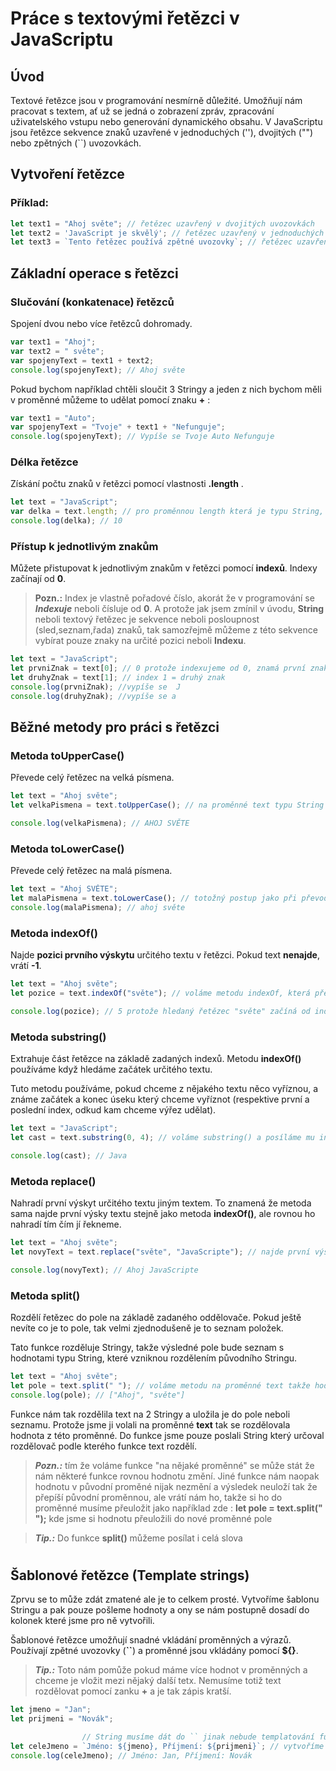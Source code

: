 # Práce s textovými řetězci v JavaScriptu

## Úvod

Textové řetězce jsou v programování nesmírně důležité. Umožňují nám pracovat s textem, ať už se jedná o zobrazení zpráv, zpracování uživatelského vstupu nebo generování dynamického obsahu. V JavaScriptu jsou řetězce sekvence znaků uzavřené v jednoduchých (''), dvojitých ("") nebo zpětných (``) uvozovkách.

## Vytvoření řetězce

### Příklad:
```javascript
let text1 = "Ahoj světe"; // řetězec uzavřený v dvojitých uvozovkách
let text2 = 'JavaScript je skvělý'; // řetězec uzavřený v jednoduchých uvozovkách
let text3 = `Tento řetězec používá zpětné uvozovky`; // řetězec uzavřený v zpětných uvozovkách
```

## Základní operace s řetězci

### Slučování (konkatenace) řetězců
Spojení dvou nebo více řetězců dohromady.
```javascript
var text1 = "Ahoj";
var text2 = " světe";
var spojenyText = text1 + text2;
console.log(spojenyText); // Ahoj světe
```
Pokud bychom například chtěli sloučit 3 Stringy a jeden z nich bychom měli v proměnné můžeme to udělat pomocí znaku **+** :
```javascript
var text1 = "Auto";
var spojenyText = "Tvoje" + text1 + "Nefunguje";
console.log(spojenyText); // Vypíše se Tvoje Auto Nefunguje
```

### Délka řetězce
Získání počtu znaků v řetězci pomocí vlastnosti **.length** .

```javascript
let text = "JavaScript";
var delka = text.length; // pro proměnnou length která je typu String, zavoláme vlastnost length
console.log(delka); // 10
```

### Přístup k jednotlivým znakům
Můžete přistupovat k jednotlivým znakům v řetězci pomocí **indexů**. Indexy začínají od **0**.
>**Pozn.:** Index je vlastně pořadové číslo, akorát že v programování se ***Indexuje*** neboli čísluje od **0**. A protože jak jsem zmínil v úvodu, **String** neboli textový řetězec je sekvence neboli posloupnost (sled,seznam,řada) znaků, tak samozřejmě můžeme z této sekvence vybírat pouze znaky na určité pozici neboli **Indexu**.

```javascript
let text = "JavaScript";
let prvniZnak = text[0]; // 0 protože indexujeme od 0, znamá první znak
let druhyZnak = text[1]; // index 1 = druhý znak
console.log(prvniZnak); //vypíše se  J
console.log(druhyZnak); //vypíše se a
```

## Běžné metody pro práci s řetězci

### Metoda toUpperCase()
Převede celý řetězec na velká písmena.

```javascript
let text = "Ahoj světe";
let velkaPismena = text.toUpperCase(); // na proměnné text typu String zavoláme metodu toUpperCase() a výsled který nám metoda vrátí uložíme do nové proměnné velkaPismena

console.log(velkaPismena); // AHOJ SVĚTE
```

### Metoda toLowerCase()
Převede celý řetězec na malá písmena.

```javascript
let text = "Ahoj SVĚTE";
let malaPismena = text.toLowerCase(); // totožný postup jako při převodu na velká písmena
console.log(malaPismena); // ahoj světe
```

### Metoda indexOf()
Najde **pozici prvního výskytu** určitého textu v řetězci. Pokud text **nenajde**, vrátí **-1**.

```javascript
let text = "Ahoj světe";
let pozice = text.indexOf("světe"); // voláme metodu indexOf, která přebírá text pro který budeme hledat první výskyt

console.log(pozice); // 5 protože hledaný řetězec "světe" začíná od indexu 5 v proměnné text
```

### Metoda substring()
Extrahuje část řetězce na základě zadaných indexů. Metodu **indexOf()** používáme když hledáme začátek určitého textu.

Tuto metodu používáme, pokud chceme z nějakého textu něco vyříznou, a známe začátek a konec úseku který chceme vyříznot (respektive první a poslední index, odkud kam chceme výřez udělat).

```javascript
let text = "JavaScript";
let cast = text.substring(0, 4); // voláme substring() a posíláme mu index začátku výřezu a konce výřezu.

console.log(cast); // Java
```

### Metoda replace()
Nahradí první výskyt určitého textu jiným textem. To znamená že metoda sama najde první výsky textu stejně jako metoda **indexOf()**, ale rovnou ho nahradí tím čím jí řekneme.

```javascript
let text = "Ahoj světe";
let novyText = text.replace("světe", "JavaScripte"); // najde první výskyt "světe" a celý ho nahradí námi zadanýt textem (tedy "JavaScripte")

console.log(novyText); // Ahoj JavaScripte
```

### Metoda split()
Rozdělí řetězec do pole na základě zadaného oddělovače. Pokud ještě nevíte co je to pole, tak velmi zjednodušeně je to seznam položek.

Tato funkce rozděluje Stringy, takže výsledné pole bude seznam s hodnotami typu String, které vzniknou rozdělením původního Stringu.

```javascript
let text = "Ahoj světe";
let pole = text.split(" "); // voláme metodu na proměnné text takže hodnota v proměnné text bude původní String, a posíláme znak nebo text který se má brát jako rozdělovací znak
console.log(pole); // ["Ahoj", "světe"]
```
Funkce nám tak rozdělila text na 2 Stringy a uložila je do pole neboli seznamu. Protože jsme ji volali na proměnné **text** tak se rozdělovala hodnota z této proměnné. Do funkce jsme pouze poslali String který určoval rozdělovač podle kterého funkce text rozdělí.

>***Pozn.:*** tím že voláme funkce "na nějaké proměnné" se může stát že nám některé funkce rovnou hodnotu změní. Jiné funkce nám naopak hodnotu v původní proměné nijak nezmění a výsledek neuloží tak že přepíší původní proměnnou, ale vrátí nám ho, takže si ho do proměnné musíme přeuložit jako například zde : **let pole = text.split(" ");** kde jsme si hodnotu přeuložili do nové proměnné pole

>***Tip.:*** Do funkce **split()** můžeme posílat i celá slova
#
## Šablonové řetězce (Template strings)
Zprvu se to může zdát zmatené ale je to celkem prosté. Vytvoříme šablonu Stringu a pak pouze pošleme hodnoty a ony se nám postupně dosadí do kolonek které jsme pro ně vytvořili.

Šablonové řetězce umožňují snadné vkládání proměnných a výrazů. Používají zpětné uvozovky (**``**) a proměnné jsou vkládány pomocí **${}**.

>***Tip.:*** Toto nám pomůže pokud máme více hodnot v proměnných a chceme je vložit mezi nějaký další tetx. Nemusíme totiž text rozdělovat pomocí zanku **+** a je tak zápis kratší.

```javascript
let jmeno = "Jan";
let prijmeni = "Novák";

                // String musíme dát do `` jinak nebude templatování fungovat
let celeJmeno = `Jméno: ${jmeno}, Příjmení: ${prijmeni}`; // vytvoříme kolonku ${} a pak do ní dáme proměnnou.
console.log(celeJmeno); // Jméno: Jan, Příjmení: Novák
```